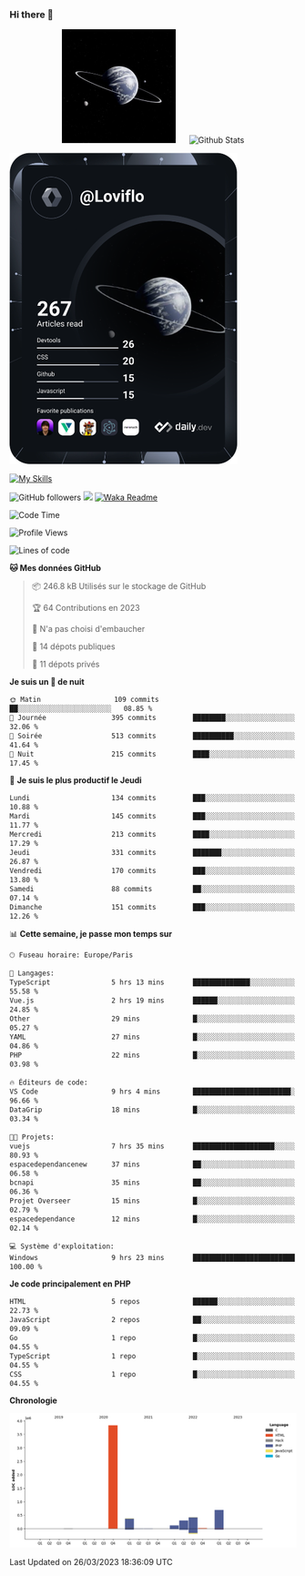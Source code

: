 ### Hi there 👋

<p align="center">
  <img src="https://github.com/Loviflo/Loviflo/blob/main/img/portrait.jpg" alt="Loviflo" height="200" style="margin-right: 20px"/>
  <img src="https://github-readme-stats.vercel.app/api?username=Loviflo&show_icons=true&theme=graywhite" alt="Github Stats" />
</p>

<a href="https://app.daily.dev/loviflo"><img src="https://github.com/loviflo/loviflo/blob/main/devcard.svg" width="400" alt="Loviflo's Dev Card"/></a>


[![My Skills](https://skillicons.dev/icons?i=php,laravel,symfony,mysql,js,ts,html,css,sass,angular,docker,webpack,vscode,figma,git,github,gitlab)](https://skillicons.dev)


![GitHub followers](https://img.shields.io/github/followers/Loviflo?label=Follow&style=social)
![](https://visitor-badge.glitch.me/badge?page_id=Loviflo.Loviflo)
[![Waka Readme](https://github.com/Loviflo/Loviflo/actions/workflows/update-stats.yml/badge.svg)](https://github.com/Loviflo/Loviflo/actions/workflows/update-stats.yml)

<!--START_SECTION:waka-->
![Code Time](http://img.shields.io/badge/Code%20Time-1%2C066%20hrs%203%20mins-blue)

![Profile Views](http://img.shields.io/badge/Vues%20du%20profil-0-blue)

![Lines of code](https://img.shields.io/badge/Depuis%20Hello%20World%2C%20j%27ai%20%C3%A9crit-5.7%20million%20Lignes%20de%20code-blue)

**🐱 Mes données GitHub** 

> 📦 246.8 kB Utilisés sur le stockage de GitHub 
 > 
> 🏆 64 Contributions en 2023
 > 
> 🚫 N'a pas choisi d'embaucher
 > 
> 📜 14 dépots publiques 
 > 
> 🔑 11 dépots privés 
 > 
**Je suis un 🦉 de nuit** 

```text
🌞 Matin                  109 commits         ██░░░░░░░░░░░░░░░░░░░░░░░   08.85 % 
🌆 Journée                395 commits         ████████░░░░░░░░░░░░░░░░░   32.06 % 
🌃 Soirée                 513 commits         ██████████░░░░░░░░░░░░░░░   41.64 % 
🌙 Nuit                   215 commits         ████░░░░░░░░░░░░░░░░░░░░░   17.45 % 
```
📅 **Je suis le plus productif le Jeudi** 

```text
Lundi                    134 commits         ███░░░░░░░░░░░░░░░░░░░░░░   10.88 % 
Mardi                    145 commits         ███░░░░░░░░░░░░░░░░░░░░░░   11.77 % 
Mercredi                 213 commits         ████░░░░░░░░░░░░░░░░░░░░░   17.29 % 
Jeudi                    331 commits         ███████░░░░░░░░░░░░░░░░░░   26.87 % 
Vendredi                 170 commits         ███░░░░░░░░░░░░░░░░░░░░░░   13.80 % 
Samedi                   88 commits          ██░░░░░░░░░░░░░░░░░░░░░░░   07.14 % 
Dimanche                 151 commits         ███░░░░░░░░░░░░░░░░░░░░░░   12.26 % 
```


📊 **Cette semaine, je passe mon temps sur** 

```text
🕑︎ Fuseau horaire: Europe/Paris

💬 Langages: 
TypeScript               5 hrs 13 mins       ██████████████░░░░░░░░░░░   55.58 % 
Vue.js                   2 hrs 19 mins       ██████░░░░░░░░░░░░░░░░░░░   24.85 % 
Other                    29 mins             █░░░░░░░░░░░░░░░░░░░░░░░░   05.27 % 
YAML                     27 mins             █░░░░░░░░░░░░░░░░░░░░░░░░   04.86 % 
PHP                      22 mins             █░░░░░░░░░░░░░░░░░░░░░░░░   03.98 % 

🔥 Éditeurs de code: 
VS Code                  9 hrs 4 mins        ████████████████████████░   96.66 % 
DataGrip                 18 mins             █░░░░░░░░░░░░░░░░░░░░░░░░   03.34 % 

🐱‍💻 Projets: 
vuejs                    7 hrs 35 mins       ████████████████████░░░░░   80.93 % 
espacedependancenew      37 mins             ██░░░░░░░░░░░░░░░░░░░░░░░   06.58 % 
bcnapi                   35 mins             ██░░░░░░░░░░░░░░░░░░░░░░░   06.36 % 
Projet Overseer          15 mins             █░░░░░░░░░░░░░░░░░░░░░░░░   02.79 % 
espacedependance         12 mins             █░░░░░░░░░░░░░░░░░░░░░░░░   02.14 % 

💻 Système d'exploitation: 
Windows                  9 hrs 23 mins       █████████████████████████   100.00 % 
```

**Je code principalement en PHP** 

```text
HTML                     5 repos             ██████░░░░░░░░░░░░░░░░░░░   22.73 % 
JavaScript               2 repos             ██░░░░░░░░░░░░░░░░░░░░░░░   09.09 % 
Go                       1 repo              █░░░░░░░░░░░░░░░░░░░░░░░░   04.55 % 
TypeScript               1 repo              █░░░░░░░░░░░░░░░░░░░░░░░░   04.55 % 
CSS                      1 repo              █░░░░░░░░░░░░░░░░░░░░░░░░   04.55 % 
```



**Chronologie**

![Lines of Code chart](https://raw.githubusercontent.com/Loviflo/Loviflo/main/assets/bar_graph.png)


 Last Updated on 26/03/2023 18:36:09 UTC
<!--END_SECTION:waka-->
